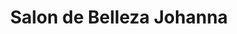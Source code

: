 ---
title: "Salon de Belleza Johanna"
url: /vallegrande/salon-de-belleza-johanna/
shop: peluquería
---